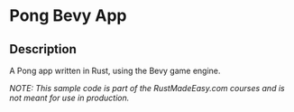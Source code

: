 # Pong Bevy App

## Description

A Pong app written in Rust, using the Bevy game engine.

_NOTE: This sample code is part of the RustMadeEasy.com courses and is not meant for use in
production._